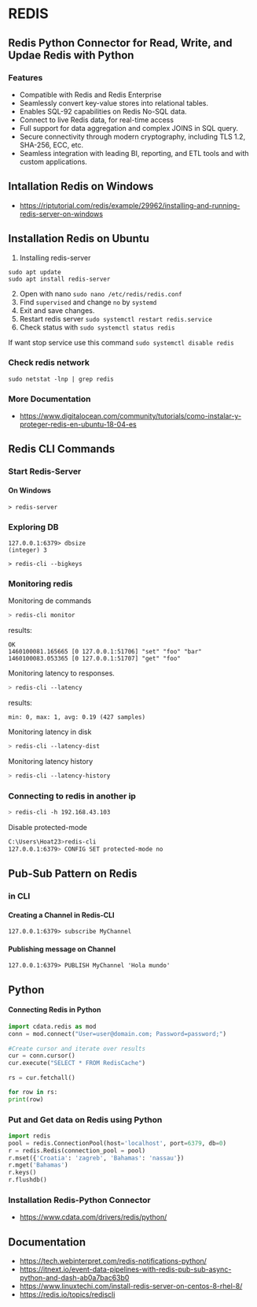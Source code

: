 # REDIS

## Redis Python Connector for Read, Write, and Updae Redis with Python


### Features
- Compatible with Redis and Redis Enterprise
- Seamlessly convert key-value stores into relational tables.
- Enables SQL-92 capabilities on Redis No-SQL data.
- Connect to live Redis data, for real-time access
- Full support for data aggregation and complex JOINS in SQL query.
- Secure connectivity through modern cryptography, including TLS 1.2, SHA-256, ECC, etc.
- Seamless integration with leading BI, reporting, and ETL tools and with custom applications.

## Intallation  Redis on Windows

- https://riptutorial.com/redis/example/29962/installing-and-running-redis-server-on-windows

## Installation Redis on Ubuntu
1. Installing redis-server
```
sudo apt update
sudo apt install redis-server
```
2. Open with nano ```sudo nano /etc/redis/redis.conf```
3. Find ```supervised``` and change ```no``` by ```systemd```
4. Exit and save changes.
5. Restart redis server ```sudo systemctl restart redis.service```
6. Check status with ```sudo systemctl status redis```

If want stop service use this command ```sudo systemctl disable redis```

### Check redis network
```
sudo netstat -lnp | grep redis
```

### More Documentation
- https://www.digitalocean.com/community/tutorials/como-instalar-y-proteger-redis-en-ubuntu-18-04-es

## Redis CLI Commands

### Start Redis-Server
#### On Windows
```
> redis-server
```

### Exploring DB
```
127.0.0.1:6379> dbsize
(integer) 3
```

```
> redis-cli --bigkeys
```
### Monitoring redis
Monitoring de commands
```bash
> redis-cli monitor
```
results:
```
OK
1460100081.165665 [0 127.0.0.1:51706] "set" "foo" "bar"
1460100083.053365 [0 127.0.0.1:51707] "get" "foo"
```

Monitoring latency to responses.
```bash
> redis-cli --latency
```
results:
```
min: 0, max: 1, avg: 0.19 (427 samples)
```

Monitoring latency in disk
```bash
> redis-cli --latency-dist
``` 

Monitoring latency history
```bash
> redis-cli --latency-history
```
### Connecting to redis in another ip
```bash
> redis-cli -h 192.168.43.103
```
Disable protected-mode
```bash
C:\Users\Hoat23>redis-cli
127.0.0.1:6379> CONFIG SET protected-mode no
```
## Pub-Sub Pattern on Redis

### in CLI

#### Creating a Channel in Redis-CLI
```
127.0.0.1:6379> subscribe MyChannel
```
#### Publishing message on Channel
```
127.0.0.1:6379> PUBLISH MyChannel 'Hola mundo'
```
## Python

#### Connecting Redis in Python
```python
import cdata.redis as mod
conn = mod.connect("User=user@domain.com; Password=password;")
 
#Create cursor and iterate over results
cur = conn.cursor()
cur.execute("SELECT * FROM RedisCache")
 
rs = cur.fetchall()

for row in rs:
print(row)
```

### Put and Get data on Redis using Python
```python
import redis
pool = redis.ConnectionPool(host='localhost', port=6379, db=0)
r = redis.Redis(connection_pool = pool)
r.mset({'Croatia': 'zagreb', 'Bahamas': 'nassau'})
r.mget('Bahamas')
r.keys()
r.flushdb()
```

### Installation Redis-Python Connector 
- https://www.cdata.com/drivers/redis/python/

## Documentation

- https://tech.webinterpret.com/redis-notifications-python/
- https://itnext.io/event-data-pipelines-with-redis-pub-sub-async-python-and-dash-ab0a7bac63b0
- https://www.linuxtechi.com/install-redis-server-on-centos-8-rhel-8/
- https://redis.io/topics/rediscli
